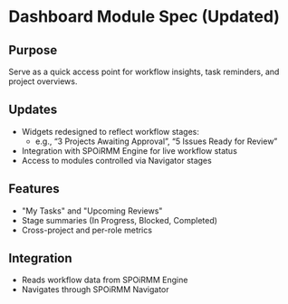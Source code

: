 # Dashboard Module Spec (Updated)

## Purpose
Serve as a quick access point for workflow insights, task reminders, and project overviews.

## Updates
- Widgets redesigned to reflect workflow stages:
  - e.g., “3 Projects Awaiting Approval”, “5 Issues Ready for Review”
- Integration with SPOiRMM Engine for live workflow status
- Access to modules controlled via Navigator stages

## Features
- "My Tasks" and "Upcoming Reviews"
- Stage summaries (In Progress, Blocked, Completed)
- Cross-project and per-role metrics

## Integration
- Reads workflow data from SPOiRMM Engine
- Navigates through SPOiRMM Navigator